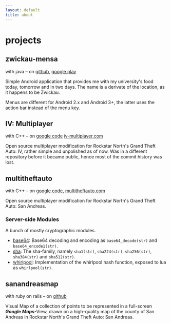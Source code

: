 ```yaml
---
layout: default
title: about
---
```


projects
========

zwickau-mensa
-------------
with java &ndash; on
[github](https://github.com/mabako/zwickau-mensa),
[google play](https://play.google.com/store/apps/details?id=net.mabako.zwickau.mensa)

Simple Android application that provides me with my university's food today,
tomorrow and in two days. The name is a derivate of the location, as it happens
to be Zwickau.

Menus are different for Android 2.x and Android 3+, the latter uses the
action bar instead of the menu key.

IV: Multiplayer
--------------
with C++ &ndash; on
[google code](http://code.google.com/p/ivmultiplayer/)
[iv-multiplayer.com](http://iv-multiplayer.com/)

Open source multiplayer modification for Rockstar North's Grand Theft Auto:
IV, rather simple and unpolished as of now. Was in a different repository
before it became public, hence most of the commit history was lost.

multitheftauto
--------------
with C++ &ndash; on
[google code](http://code.google.com/p/multitheftauto/),
[multitheftauto.com](http://multitheftauto.com/)

Open source multiplayer modification for Rockstar North's Grand Theft Auto:
San Andreas.

### Server-side Modules
A bunch of mostly cryptographic modules.

* [base64](https://github.com/mabako/mta-base64): Base64 decoding and encoding as `base64_decode(str)` and `base64_encode1(str)`.
* [sha](https://github.com/mabako/mta-sha): The sha-family, namely `sha1(str)`, `sha224(str)`, `sha256(str)`, `sha384(str)` and `sha512(str)`.
* [whirlpool](https://github.com/mabako/mta-whirlpool): Implementation of the whirlpool hash function, exposed to lua as `whirlpool(str)`.

sanandreasmap
-------------
with ruby on rails &ndash; on
[github](https://github.com/mabako/sanandreasmap)

Visual Map of a collection of points to be represented in a full-screen ***Google Maps***-View,
drawn on a high-quality map of the county of San Andreas in Rockstar North's Grand Theft Auto: San Andreas.